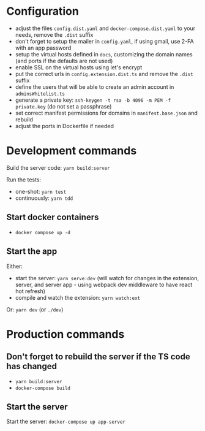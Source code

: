 # Configuration

- adjust the files `config.dist.yaml` and `docker-compose.dist.yaml` to your needs, remove the `.dist` suffix
- don't forget to setup the mailer in `config.yaml`, if using gmail, use 2-FA with an app password
- setup the virtual hosts defined in `docs`, customizing the domain names (and ports if the defaults are not used)
- enable SSL on the virtual hosts using let's encrypt
- put the correct urls in `config.extension.dist.ts` and remove the `.dist` suffix
- define the users that will be able to create an admin account in `adminsWhitelist.ts`
- generate a private key: `ssh-keygen -t rsa -b 4096 -m PEM -f private.key` (do not set a passphrase)
- set correct manifest permissions for domains in `manifest.base.json` and rebuild
- adjust the ports in Dockerfile if needed

# Development commands

Build the server code: `yarn build:server`

Run the tests:
- one-shot: `yarn test`
- continuously: `yarn tdd`

## Start docker containers
- `docker compose up -d`

## Start the app

Either:
- start the server: `yarn serve:dev` (will watch for changes in the extension, server, and server app - using webpack dev middleware to have react hot refresh)
- compile and watch the extension: `yarn watch:ext`

Or: `yarn dev` (or `./dev`)

# Production commands

## Don't forget to rebuild the server if the TS code has changed

- `yarn build:server`
- `docker-compose build`

## Start the server

Start the server: `docker-compose up app-server`

